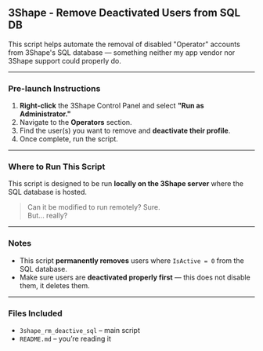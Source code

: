 ## 3Shape - Remove Deactivated Users from SQL DB

This script helps automate the removal of disabled "Operator" accounts from 3Shape's SQL database — something neither my app vendor nor 3Shape support could properly do.

---

###  Pre-launch Instructions

1. **Right-click** the 3Shape Control Panel and select **"Run as Administrator."**
2. Navigate to the **Operators** section.
3. Find the user(s) you want to remove and **deactivate their profile**.
4. Once complete, run the script.

---

###  Where to Run This Script

This script is designed to be run **locally on the 3Shape server** where the SQL database is hosted.

> Can it be modified to run remotely? Sure.  
> But... really?

---

###  Notes

- This script **permanently removes** users where `IsActive = 0` from the SQL database.
- Make sure users are **deactivated properly first** — this does not disable them, it deletes them.

---

###  Files Included

- `3shape_rm_deactive_sql` – main script
- `README.md` – you’re reading it
